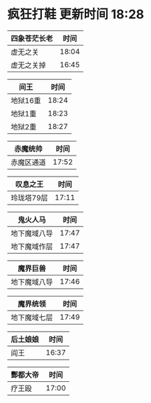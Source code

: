 # 疯狂打鞋 更新时间 18:28

| 四象苍茫长老   | 时间    |
|--------|-------|
| 虚无之关 | 18:04 |
| 虚无之关掉 | 16:45 |

| 间王   | 时间    |
|--------|-------|
| 地狱16重 | 18:24 |
| 地狱1重 | 18:23 |
| 地狱2重 | 18:27 |

| 赤魔统帅   | 时间    |
|--------|-------|
| 赤魔区通道 | 17:52 |

| 叹息之王   | 时间    |
|--------|-------|
| 玲珑塔79层 | 17:11 |

| 鬼火人马   | 时间    |
|--------|-------|
| 地下魔域八导 | 17:47 |
| 地下魔域作层 | 17:47 |

| 魔界巨兽   | 时间    |
|--------|-------|
| 地下魔域八导 | 17:46 |

| 魔界统领   | 时间    |
|--------|-------|
| 地下魔域七层 | 17:49 |

| 后土娘娘   | 时间    |
|--------|-------|
| 阎王 | 16:37 |

| 酆都大帝   | 时间    |
|--------|-------|
| 疗王殴 | 17:00 |